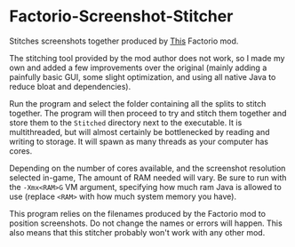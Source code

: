 # Factorio-Screenshot-Stitcher
Stitches screenshots together produced by [This](https://mods.factorio.com/mod/FacAutoScreenshot) Factorio mod.

The stitching tool provided by the mod author does not work, so I made my own and added a few improvements over the original (mainly adding a painfully basic GUI, some slight optimization, and using all native Java to reduce bloat and dependencies).

Run the program and select the folder containing all the splits to stitch together. The program will then proceed to try and stitch them together and store them to the `Stitched` directory next to the executable. It is multithreaded, but will almost certainly be bottlenecked by reading and writing to storage. It will spawn as many threads as your computer has cores.

Depending on the number of cores available, and the screenshot resolution selected in-game, The amount of RAM needed will vary. Be sure to run with the `-Xmx<RAM>G` VM argument, specifying how much ram Java is allowed to use (replace `<RAM>` with how much system memory you have).

This program relies on the filenames produced by the Factorio mod to position screenshots. Do not change the names or errors will happen. This also means that this stitcher probably won't work with any other mod.
